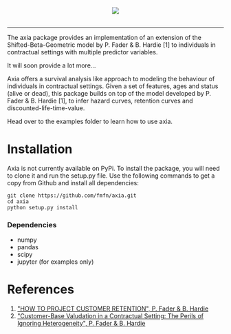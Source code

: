<div align="center">
  <img src="https://github.com/fmfn/axia/blob/master/.github/axia-logo-2.jpg"><br><br>
  <!-- <img src="https://github.com/fmfn/axia/blob/master/github/axia-logo.png"><br><br> -->
</div>

-----------------

The axia package provides an implementation of an extension  of
the Shifted-Beta-Geometric model by P. Fader & B. Hardie [1] to individuals in
contractual settings with multiple predictor variables.

It will soon provide a lot more...

Axia offers a survival analysis like approach to modeling the
behaviour of individuals in contractual settings. Given a set of features, ages
and status (alive or dead), this package builds on top of the model developed
by P. Fader & B. Hardie [1], to infer hazard curves, retention curves and
discounted-life-time-value.

Head over to the examples folder to learn how to use axia.

Installation
======
Axia is not currently available on PyPi. To install the package,
you will need to clone it and run the setup.py file. Use the following commands to
get a copy from Github and install all dependencies:

    git clone https://github.com/fmfn/axia.git
    cd axia
    python setup.py install
### Dependencies
* numpy
* pandas
* scipy
* jupyter (for examples only)

References
===
1. ["HOW TO PROJECT CUSTOMER RETENTION", P. Fader & B. Hardie](https://faculty.wharton.upenn.edu/wp-content/uploads/2012/04/Fader_hardie_jim_07.pdf)
2. ["Customer-Base Valudation in a Contractual Setting: The Perils of Ignoring
Heterogeneity", P. Fader & B. Hardie](https://pdfs.semanticscholar.org/d620/c9a463b9d09d433e01ecec4db083bb4a2ac9.pdf?_ga=2.242218690.1394399945.1550257837-1536596951.1529000020)
